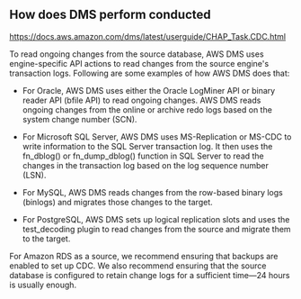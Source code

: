 ## How does DMS perform conducted
https://docs.aws.amazon.com/dms/latest/userguide/CHAP_Task.CDC.html



To read ongoing changes from the source database, AWS DMS uses engine-specific API actions to read changes from the source engine's transaction logs. Following are some examples of how AWS DMS does that:

- For Oracle, AWS DMS uses either the Oracle LogMiner API or binary reader API (bfile API) to read ongoing changes. AWS DMS reads ongoing changes from the online or archive redo logs based on the system change number (SCN).

- For Microsoft SQL Server, AWS DMS uses MS-Replication or MS-CDC to write information to the SQL Server transaction log. It then uses the fn_dblog() or fn_dump_dblog() function in SQL Server to read the changes in the transaction log based on the log sequence number (LSN).

- For MySQL, AWS DMS reads changes from the row-based binary logs (binlogs) and migrates those changes to the target.

- For PostgreSQL, AWS DMS sets up logical replication slots and uses the test_decoding plugin to read changes from the source and migrate them to the target.

For Amazon RDS as a source, we recommend ensuring that backups are enabled to set up CDC. We also recommend ensuring that the source database is configured to retain change logs for a sufficient time—24 hours is usually enough.
